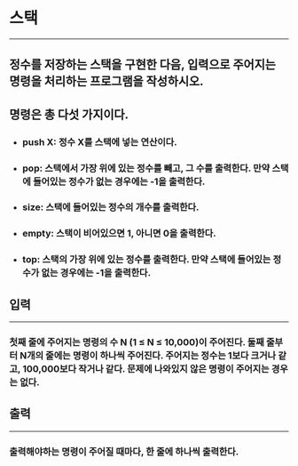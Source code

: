 # 스택
------------

## 정수를 저장하는 스택을 구현한 다음, 입력으로 주어지는 명령을 처리하는 프로그램을 작성하시오.

## 명령은 총 다섯 가지이다.
- ### push X: 정수 X를 스택에 넣는 연산이다.
- ### pop: 스택에서 가장 위에 있는 정수를 빼고, 그 수를 출력한다. 만약 스택에 들어있는 정수가 없는 경우에는 -1을 출력한다.
- ### size: 스택에 들어있는 정수의 개수를 출력한다.
- ### empty: 스택이 비어있으면 1, 아니면 0을 출력한다.
- ### top: 스택의 가장 위에 있는 정수를 출력한다. 만약 스택에 들어있는 정수가 없는 경우에는 -1을 출력한다.

## 입력
------------

### 첫째 줄에 주어지는 명령의 수 N (1 ≤ N ≤ 10,000)이 주어진다. 둘째 줄부터 N개의 줄에는 명령이 하나씩 주어진다. 주어지는 정수는 1보다 크거나 같고, 100,000보다 작거나 같다. 문제에 나와있지 않은 명령이 주어지는 경우는 없다.

## 출력
------------

### 출력해야하는 명령이 주어질 때마다, 한 줄에 하나씩 출력한다.